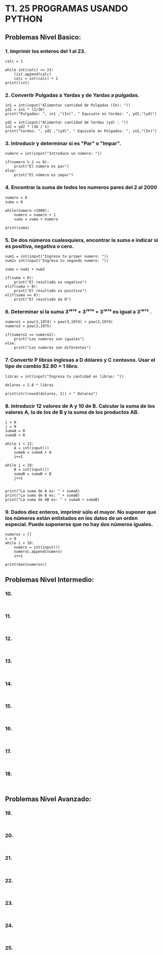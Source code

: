 # T1. 25 PROGRAMAS USANDO PYTHON

## Problemas Nivel Basico:

### 1. Imprimir los enteros del 1 al 23.
```
calc = 1

while int(calc) <= 23:
    list.append(calc)
    calc = int(calc) + 1
print(list)
```

### 2. Convertir Pulgadas a Yardas y de Yardas a pulgadas.
```
in1 = int(input("Alimentar cantidad de Pulgadas (In): "))
yd1 = in1 * (1/36)
print("Pulgadas: ", in1 ,"(In)", " Equivale en Yardas: ", yd1,"(yd)")

yd2 = int(input("Alimentar cantidad de Yardas (yd) : "))
in2 = yd2 * (36 / 1)
print("Yardas: ", yd2 ,"(yd)", " Equivale en Pulgadas: ", in2,"(In)")
```

### 3. Introducir y determinar si es "Par" o "Impar".
```
numero = int(input("Introduce un número: "))

if(numero % 2 == 0):
    print("El número es par")
else:
    print("El número es impar")
```

### 4. Encontrar la suma de todos los numeros pares del 2 al 2000
```
numero = 0
suma = 0

while(numero <1000):
    numero = numero + 1
    suma = suma + numero

print(suma)
```

### 5. De dos números cualesquiera, encontrar la suma e indicar si es positiva, negativa o cero. 
```
num1 = int(input("Ingresa tu primer numero: "))
num2= int(input("Ingresa tu segundo numero: "))

suma = num1 + num2

if(suma < 0):
    print("El resultado es negativo")
elif(suma > 0):
    print("El resultado es positivo")
elif(suma == 0):
    print("El resultado da 0")
```

### 6. Determinar si la suma 3¹⁹⁷⁴ + 3¹⁹⁷⁴ + 3¹⁹⁷⁴ es igual a 3¹⁹⁷⁵ .
```
numero1 = pow(3,1974) + pow(3,1974) + pow(3,1974)
numero2 = pow(3,1975)

if(numero1 == numero2):
    print("Los numeros son iguales")
else:
    print("Los numeros son diferentes")
```

### 7. Convertir P libras inglesas a D dólares y C centavos. Usar el tipo de cambio $2.80 = 1 libra.
```
libras = int(input("Ingresa tu cantidad en libras: "))

dolares = 2.8 * libras

print(str(round(dolares, 2)) + " Dolares")
```

### 8. Introducir 12 valores de A y 10 de B. Calcular la suma de los valores A, la de los de B y la suma de los productos AB.
```
i = 0
j = 0
sumaA = 0
sumaB = 0

while i < 12:
    A = int(input())
    sumaA = sumaA + A
    i+=1

while j < 10:
    B = int(input())
    sumaB = sumaB + B
    j+=1


print("La suma de A es: " + sumaA)
print("La suma de B es: " + sumaB)
print("La suma de AB es: " + sumaA + sumaB)
```

### 9. Dados diez enteros, imprimir sólo el mayor. No suponer que los números están enlistados en los datos de un orden especial. Puede suponerse que no hay dos números iguales.
```
numeros = []
i = 0
while i < 10:
    numero = int(input())
    numeros.append(numero)
    i+=1

print(max(numeros))
```

## Problemas Nivel Intermedio:

### 10.  
```


```

### 11.  
```


```

### 12.  
```


```

### 13.  
```


```

### 14.  
```


```

### 15.  
```


```

### 16.  
```


```

### 17.  
```


```

### 18.  
```


```

## Problemas Nivel Avanzado:

### 19.  
```


```

### 20.  
```


```

### 21.  
```


```

### 22.  
```


```

### 23.  
```


```

### 24.  
```


```

### 25.  
```


```
